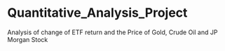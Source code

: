 # Quantitative_Analysis_Project
Analysis of change of ETF return and the Price of Gold, Crude Oil and JP Morgan Stock
